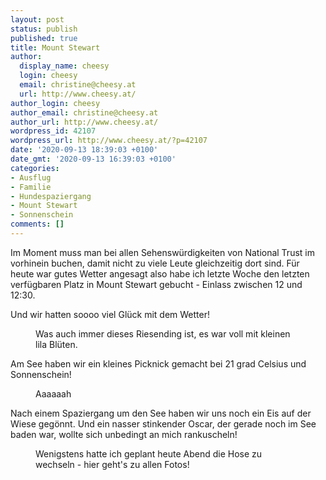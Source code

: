 ```yaml
---
layout: post
status: publish
published: true
title: Mount Stewart
author:
  display_name: cheesy
  login: cheesy
  email: christine@cheesy.at
  url: http://www.cheesy.at/
author_login: cheesy
author_email: christine@cheesy.at
author_url: http://www.cheesy.at/
wordpress_id: 42107
wordpress_url: http://www.cheesy.at/?p=42107
date: '2020-09-13 18:39:03 +0100'
date_gmt: '2020-09-13 16:39:03 +0100'
categories:
- Ausflug
- Familie
- Hundespaziergang
- Mount Stewart
- Sonnenschein
comments: []
---
```

<!-- wp:paragraph -->
Im Moment muss man bei allen Sehenswürdigkeiten von National Trust im vorhinein buchen, damit nicht zu viele Leute gleichzeitig dort sind. Für heute war gutes Wetter angesagt also habe ich letzte Woche den letzten verfügbaren Platz in Mount Stewart gebucht - Einlass zwischen 12 und 12:30.
<!-- /wp:paragraph -->
<!-- wp:paragraph -->
Und wir hatten soooo viel Glück mit dem Wetter!
<!-- /wp:paragraph -->
<!-- wp:image {"id":42068} -->
<figure class="wp-block-image"><img src="http://www.cheesy.at/wp-content/uploads/Mount-Stewart-003-2.jpg" alt="" class="wp-image-42068"><br>
<figcaption>Was auch immer dieses Riesending ist, es war voll mit kleinen lila Blüten.<br></figcaption>
</figure>
<!-- /wp:image -->
<!-- wp:paragraph -->
Am See haben wir ein kleines Picknick gemacht bei 21 grad Celsius und Sonnenschein!
<!-- /wp:paragraph -->
<!-- wp:image {"id":42076} -->
<figure class="wp-block-image"><img src="http://www.cheesy.at/wp-content/uploads/Mount-Stewart-011-2.jpg" alt="" class="wp-image-42076"><br>
<figcaption>Aaaaaah</figcaption>
</figure>
<!-- /wp:image -->
<!-- wp:paragraph -->
Nach einem Spaziergang um den See haben wir uns noch ein Eis auf der Wiese gegönnt. Und ein nasser stinkender Oscar, der gerade noch im See baden war, wollte sich unbedingt an mich rankuscheln!
<!-- /wp:paragraph -->
<!-- wp:image {"id":42099,"linkDestination":"custom"} -->
<figure class="wp-block-image"><a href="http://www.cheesy.at/fotos/ausfluege/2020-2/mount-stewart/"><img src="http://www.cheesy.at/wp-content/uploads/Mount-Stewart-034.jpg" alt="" class="wp-image-42099"></a><br>
<figcaption>Wenigstens hatte ich geplant heute Abend die Hose zu wechseln - hier geht's zu allen Fotos!</figcaption>
</figure>
<!-- /wp:image -->
